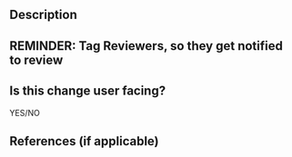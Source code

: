 ## Description
<!-- Describe this change, how it works, and the motivation behind it. -->

## REMINDER: Tag Reviewers, so they get notified to review

## Is this change user facing?
YES/NO
<!-- If yes, please add the "user facing" label to the PR -->
<!-- If yes, don't forget to include docs changes where relevant -->

## References (if applicable)
<!-- Add relevant Github Issues, Discord threads, or other helpful information. -->
<!-- You can auto-close issues by putting "Fixes #XXXX" here. -->

